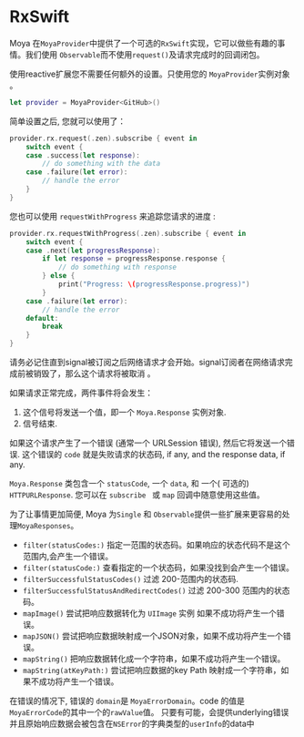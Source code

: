 # RxSwift

Moya 在`MoyaProvider`中提供了一个可选的`RxSwift`实现，它可以做些有趣的事情。我们使用 `Observable`而不使用`request()`及请求完成时的回调闭包。

使用reactive扩展您不需要任何额外的设置。只使用您的 `MoyaProvider`实例对象 。

```swift
let provider = MoyaProvider<GitHub>()
```

简单设置之后, 您就可以使用了：

```swift
provider.rx.request(.zen).subscribe { event in
    switch event {
    case .success(let response):
        // do something with the data
    case .failure(let error):
        // handle the error
    }
}
```

您也可以使用 `requestWithProgress` 来追踪您请求的进度 :

```swift
provider.rx.requestWithProgress(.zen).subscribe { event in
    switch event {
    case .next(let progressResponse):
        if let response = progressResponse.response {
            // do something with response
        } else {
            print("Progress: \(progressResponse.progress)")
        }
    case .failure(let error):
        // handle the error
    default:
        break
    }
}
```

请务必记住直到signal被订阅之后网络请求才会开始。signal订阅者在网络请求完成前被销毁了，那么这个请求将被取消 。

如果请求正常完成，两件事件将会发生：

1. 这个信号将发送一个值，即一个 `Moya.Response` 实例对象.
2. 信号结束.

如果这个请求产生了一个错误 (通常一个 URLSession 错误),
然后它将发送一个错误. 这个错误的 `code` 就是失败请求的状态码, if any, and the response data, if any.

`Moya.Response` 类包含一个 `statusCode`, 一个 `data`,
和 一个( 可选的) `HTTPURLResponse`. 您可以在 `subscribe ` 或 `map` 回调中随意使用这些值。

为了让事情更加简便, Moya 为`Single` 和 `Observable`提供一些扩展来更容易的处理`MoyaResponses`。

- `filter(statusCodes:)` 指定一范围的状态码。如果响应的状态代码不是这个范围内,会产生一个错误。
- `filter(statusCode:)` 查看指定的一个状态码，如果没找到会产生一个错误。
- `filterSuccessfulStatusCodes()` 过滤 200-范围内的状态码.
- `filterSuccessfulStatusAndRedirectCodes()` 过滤 200-300 范围内的状态码。
- `mapImage()` 尝试把响应数据转化为 `UIImage` 实例
  如果不成功将产生一个错误。
- `mapJSON()` 尝试把响应数据映射成一个JSON对象，如果不成功将产生一个错误。
- `mapString()` 把响应数据转化成一个字符串，如果不成功将产生一个错误。
- `mapString(atKeyPath:)` 尝试把响应数据的key Path 映射成一个字符串，如果不成功将产生一个错误。

在错误的情况下, 错误的 `domain`是 `MoyaErrorDomain`。code
的值是`MoyaErrorCode`的其中一个的`rawValue`值。 只要有可能，会提供underlying错误并且原始响应数据会被包含在`NSError`的字典类型的`userInfo`的data中
